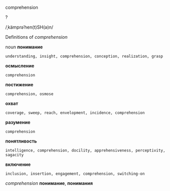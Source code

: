 comprehension

?

/ˌkämprəˈhen(t)SH(ə)n/

Definitions of _comprehension_

noun
**понимание**

    understanding, insight, comprehension, conception, realization, grasp
**осмысление**

    comprehension
**постижение**

    comprehension, osmose
**охват**

    coverage, sweep, reach, envelopment, incidence, comprehension
**разумение**

    comprehension
**понятливость**

    intelligence, comprehension, docility, apprehensiveness, perceptivity, sagacity
**включение**

    inclusion, insertion, engagement, comprehension, switching-on

_comprehension_
**понимание**, **понимания**
